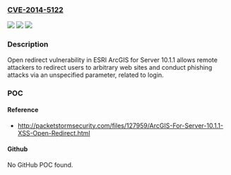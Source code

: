 ### [CVE-2014-5122](https://cve.mitre.org/cgi-bin/cvename.cgi?name=CVE-2014-5122)
![](https://img.shields.io/static/v1?label=Product&message=n%2Fa&color=blue)
![](https://img.shields.io/static/v1?label=Version&message=n%2Fa&color=blue)
![](https://img.shields.io/static/v1?label=Vulnerability&message=n%2Fa&color=brighgreen)

### Description

Open redirect vulnerability in ESRI ArcGIS for Server 10.1.1 allows remote attackers to redirect users to arbitrary web sites and conduct phishing attacks via an unspecified parameter, related to login.

### POC

#### Reference
- http://packetstormsecurity.com/files/127959/ArcGIS-For-Server-10.1.1-XSS-Open-Redirect.html

#### Github
No GitHub POC found.


